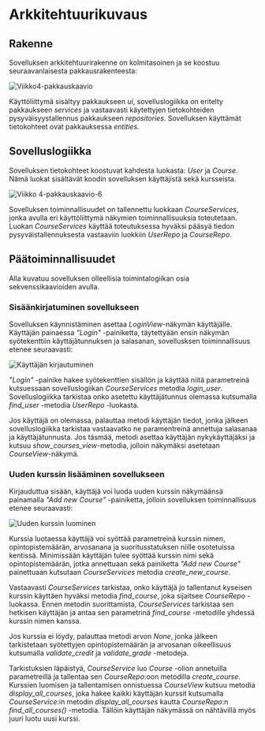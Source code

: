 # Arkkitehtuurikuvaus

## Rakenne

Sovelluksen arkkitehtuurirakenne on kolmitasoinen ja se koostuu seuraavanlaisesta pakkausrakenteesta:

![Viikko4-pakkauskaavio](https://user-images.githubusercontent.com/55188494/115162660-122e3c00-a0a5-11eb-908c-f1968a0871e6.png)

Käyttöliittymä sisältyy pakkaukseen _ui_, sovelluslogiikka on eritelty pakkaukseen _services_ ja vastaavasti käytettyjen tietokohteiden pysyväisyystallennus pakkaukseen _repositories_. Sovelluksen käyttämät tietokohteet ovat pakkauksessa _entities_. 


## Sovelluslogiikka

Sovelluksen tietokohteet koostuvat kahdesta luokasta: _User_ ja _Course_. Nämä luokat sisältävät koodin sovelluksen käyttäjistä sekä kursseista. 

![Viikko 4-pakkauskaavio-6](https://user-images.githubusercontent.com/55188494/115162423-badb9c00-a0a3-11eb-923e-c39171d18a86.png)

Sovelluksen toiminnallisuudet on tallennettu luokkaan _CourseServices_, jonka avulla eri käyttöliittymä näkymien toiminnallisuuksia toteutetaan. Luokan _CourseServices_ käyttää toteutuksessa hyväksi pääsyä tiedon pysyväistallennuksesta vastaaviin luokkiin _UserRepo_ ja _CourseRepo_. 


## Päätoiminnallisuudet

Alla kuvatuu sovelluksen olleellisia toimintalogiikan osia sekvenssikaavioiden avulla.

### Sisäänkirjatuminen sovellukseen

Sovelluksen käynnistäminen asettaa _LoginView_-näkymän käyttäjälle. Käyttäjän painaessa _"Login"_ -painiketta, täytettyään ensin näkymän syötekenttiin käyttäjätunnuksen ja salasanan, sovellusksen toiminnallisuus etenee seuraavasti:

![Käyttäjän kirjautuminen](https://user-images.githubusercontent.com/55188494/116088508-3809a100-a6a2-11eb-8bdc-18a19c7de7b1.png)

_"Login"_ -painike hakee syötekenttien sisällön ja käyttää niitä parametreinä kutsuessaan sovelluslogiikan _CourseServices_ metodia _login_user_. Sovelluslogiikka tarkistaa onko asetettu käyttäjätunnus olemassa kutsumalla _find_user_ -metodia _UserRepo_ -luokasta. 

Jos käyttäjä on olemassa, palauttaa metodi käyttäjän tiedot, jonka jälkeen sovelluslogiikka tarkistaa vastaavatko ne paramentreinä annettuja salasanaa ja käyttäjätunnusta. Jos täsmää, metodi asettaa käyttäjän nykykäyttäjäksi ja kutsuu _show_courses_view_-metodia, jolloin näkymäksi asetetaan _CourseView_-näkymä. 

### Uuden kurssin lisääminen sovellukseen

Kirjauduttua sisään, käyttäjä voi luoda uuden kurssin näkymäänsä painamalla _"Add new Course"_ -painiketta, jolloin sovelluksen toiminnallisuus etenee seuraavasti:

![Uuden kurssin luominen ](https://user-images.githubusercontent.com/55188494/116088299-085a9900-a6a2-11eb-8c99-36132471bfa7.png)

Kurssia luotaessa käyttäjä voi syöttää parametreinä kurssin nimen, opintopistemäärän, arvosanana ja suoritusstatuksen niille osotetuissa kentissä. Minimissään käyttäjän tulee syöttää kurssin nimi sekä opintopistemäärän, jotka annettuaan sekä painiketta _"Add new Course"_ painettuaan kutsutaan _CourseServices_ metodia _create_new_course_. 

Vastaavasti _CourseServices_ tarkistaa, onko käyttäjä jo tallentanut kyseisen kurssin käyttäen hyväksi metodia _find_course_, joka sijaitsee _CourseRepo_ -luokassa. Ennen metodin suorittamista, _CourseServices_ tarkistaa sen hetkisen käyttäjän ja antaa sen parametrinä _find_course_ -metodille yhdessä kurssin nimen kanssa. 

Jos kurssia ei löydy, palauttaa metodi arvon _None_, jonka jälkeen tarkistetaan syötettyjen opintopistemäärän ja arvosanan oikeellisuus kutsumalla _validate_credit_ ja _validate_grade_ -metodeja. 

Tarkistuksien läpäistyä, _CourseService_ luo _Course_ -olion annetuilla parametreillä ja tallentaa sen _CourseRepo_:oon metodilla _create_course_. Kurssien luomisen ja tallentamisen onnistuessa _CourseView_ kutsuu metodia _display_all_courses_, joka hakee kaikki käyttäjän kurssit kutsumalla _CourseService_:in metodin _display_all_courses_ kautta _CourseRepo_:n _find_all_courses()_ -metodia. Tällöin käyttäjän näkymässä on nähtävillä myös juuri luotu uusi kurssi. 
